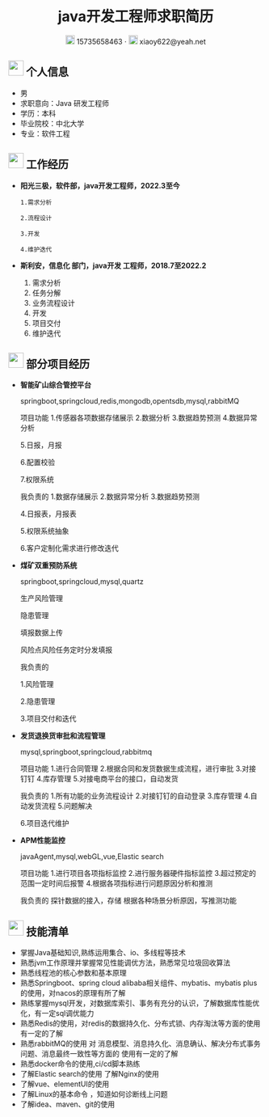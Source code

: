  <center>
     <h1>java开发工程师求职简历</h1>
     <div>
         <span>
             <img src="assets/phone-solid.svg" width="18px">
             15735658463
         </span>
         ·
         <span>
             <img src="assets/envelope-solid.svg" width="18px">
              xiaoy622@yeah.net
         </span>
     </div>
 </center>


 ## <img src="assets/info-circle-solid.svg" width="30px"> 个人信息 

 - 男
 - 求职意向：Java 研发工程师
 - 学历：本科
 - 毕业院校：中北大学
 - 专业：软件工程

## <img src="assets/briefcase-solid.svg" width="30px"> 工作经历

- **阳光三极，软件部，java开发工程师，2022.3至今**
  
      1.需求分析
       
      2.流程设计
       
      3.开发
       
      4.维护迭代
  
- **斯利安，信息化 部门，java开发 工程师，2018.7至2022.2**
  
   1. 需求分析
   1. 任务分解
   1. 业务流程设计
   1. 开发
   1. 项目交付
   1. 维护迭代

## <img src="assets/project-diagram-solid.svg" width="30px"> 部分项目经历

- **智能矿山综合管控平台**

  springboot,springcloud,redis,mongodb,opentsdb,mysql,rabbitMQ

  项目功能
  1.传感器各项数据存储展示
  2.数据分析
  3.数据趋势预测
  4.数据异常分析
  
  5.日报，月报
  
  6.配置校验
  
  7.权限系统
  
  我负责的
  1.数据存储展示
  2.数据异常分析
  3.数据趋势预测
  
  4.日报表，月报表
  
  5.权限系统抽象
  
  6.客户定制化需求进行修改迭代
  
- **煤矿双重预防系统**

  springboot,springcloud,mysql,quartz

  生产风险管理
  
  隐患管理
  
  填报数据上传
  
  风险点风险任务定时分发填报
  
  我负责的
  
  1.风险管理
  
  2.隐患管理
  
  3.项目交付和迭代
  
- **发货退换货审批和流程管理**

  mysql,springboot,springcloud,rabbitmq

  项目功能
  1.进行合同管理
  2.根据合同和发货数据生成流程，进行审批
  3.对接钉钉
  4.库存管理
  5.对接电商平台的接口，自动发货
  
  我负责的
  1.所有功能的业务流程设计
  2.对接钉钉的自动登录
  3.库存管理
  4.自动发货流程
  5.问题解决
  
  6.项目迭代维护
  
- **APM性能监控**

  javaAgent,mysql,webGL,vue,Elastic search

  项目功能
  1.进行项目各项指标监控
  2.进行服务器硬件指标监控
  3.超过预定的范围一定时间后报警
  4.根据各项指标进行问题原因分析和推测
  
  我负责的
  探针数据的接入，存储
  根据各种场景分析原因，写推测功能

## <img src="assets/tools-solid.svg" width="30px"> 技能清单

- 掌握Java基础知识,熟练运用集合、io、多线程等技术
- 熟悉jvm工作原理并掌握常见性能调优方法，熟悉常见垃圾回收算法
- 熟悉线程池的核心参数和基本原理 
- 熟悉Springboot、spring cloud alibaba相关组件、mybatis、mybatis plus的使用，对nacos的原理有所了解 
- 熟练掌握mysql开发，对数据库索引、事务有充分的认识，了解数据库性能优化，有一定sql调优能力
- 熟悉Redis的使用，对redis的数据持久化、分布式锁、内存淘汰等方面的使用有一定的了解 
- 熟悉rabbitMQ的使用 对 消息模型、消息持久化、消息确认、解决分布式事务问题、消息最终一致性等方面的 使用有一定的了解 
- 熟悉docker命令的使用,ci/cd脚本熟练
- 了解Elastic search的使用 了解Nginx的使用 
- 了解vue、elementUI的使用 
- 了解Linux的基本命令 ，知道如何诊断线上问题
- 了解idea、maven、git的使用